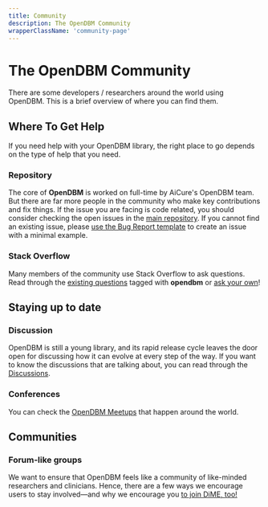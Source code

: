 ```yaml
---
title: Community
description: The OpenDBM Community
wrapperClassName: 'community-page'
---
```


# The OpenDBM Community

There are some developers / researchers around the world using OpenDBM. This is a brief overview of where you can find them.

## Where To Get Help

If you need help with your OpenDBM library, the right place to go depends on the type of help that you need.

### Repository

The core of **OpenDBM** is worked on full-time by AiCure's OpenDBM team. But there are far more people in the community who make key contributions and fix things. If the issue you are facing is code related, you should consider checking the open issues in the [main repository](https://github.com/AiCure/open_dbm/issues). If you cannot find an existing issue, please [use the Bug Report template](https://github.com/AiCure/open_dbm/issues/new?assignees=&labels=&template=bug_report.yaml) to create an issue with a minimal example.

### Stack Overflow

Many members of the community use Stack Overflow to ask questions. Read through the [existing questions](http://stackoverflow.com/questions/tagged/opendbm?sort=frequent) tagged with **opendbm** or [ask your own](http://stackoverflow.com/questions/ask?tags=opendbm)!

## Staying up to date
### Discussion

OpenDBM is still a young library, and its rapid release cycle leaves the door open for discussing how it can evolve at every step of the way. If you want to know the discussions that are talking about, you can read through the [Discussions](https://github.com/AiCure/open_dbm/discussions).

### Conferences

You can check the [OpenDBM Meetups](https://aicure.com/opendbm/) that happen around the world. 

## Communities

### Forum-like groups

We want to ensure that OpenDBM feels like a community of like-minded researchers and clinicians. Hence, there are a few ways we encourage users to stay involved––and why we encourage you [to join DiME, too!](https://www.dimesociety.org/)
